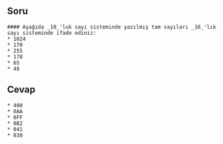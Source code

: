 ## Soru 
```
#### Aşağıda _10_'luk sayı sisteminde yazılmış tam sayıları _16_'lık sayı sisteminde ifade ediniz:
* 1024
* 170
* 255
* 178
* 65
* 48
```
## Cevap 
```
* 400
* 0AA
* 0FF
* 0B2
* 041
* 030
```
